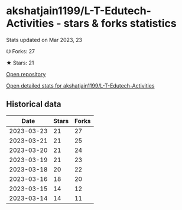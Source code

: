 # akshatjain1199/L-T-Edutech-Activities - stars & forks statistics

Stats updated on Mar 2023, 23

☋ Forks: 27

★ Stars: 21

[Open repository](https://github.com/akshatjain1199/L-T-Edutech-Activities)

[Open detailed stats for akshatjain1199/L-T-Edutech-Activities](https://reviewgithub.com/rep/akshatjain1199/L-T-Edutech-Activities)

## Historical data
| Date | Stars | Forks |
|------|-------|-------|
| 2023-03-23 | 21 | 27 | 
| 2023-03-21 | 21 | 25 | 
| 2023-03-20 | 21 | 24 | 
| 2023-03-19 | 21 | 23 | 
| 2023-03-18 | 20 | 22 | 
| 2023-03-16 | 18 | 20 | 
| 2023-03-15 | 14 | 12 | 
| 2023-03-14 | 14 | 11 | 

